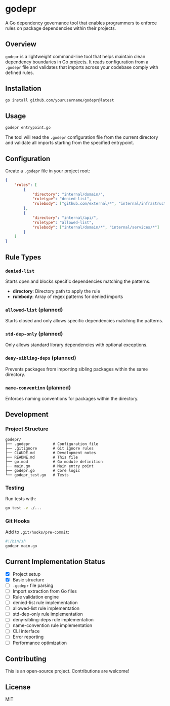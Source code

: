# godepr

A Go dependency governance tool that enables programmers to enforce rules on package dependencies within their projects.

## Overview

`godepr` is a lightweight command-line tool that helps maintain clean dependency boundaries in Go projects. It reads configuration from a `.godepr` file and validates that imports across your codebase comply with defined rules.

## Installation

```bash
go install github.com/yourusername/godepr@latest
```

## Usage

```bash
godepr entrypoint.go
```

The tool will read the `.godepr` configuration file from the current directory and validate all imports starting from the specified entrypoint.

## Configuration

Create a `.godepr` file in your project root:

```json
{
    "rules": [
        {
            "directory": "internal/domain/",
            "ruletype": "denied-list",
            "rulebody": ["github.com/external/*", "internal/infrastructure/*"]
        },
        {
            "directory": "internal/api/",
            "ruletype": "allowed-list",
            "rulebody": ["internal/domain/*", "internal/services/*"]
        }
    ]
}
```

## Rule Types

### `denied-list`
Starts open and blocks specific dependencies matching the patterns.
- **directory**: Directory path to apply the rule
- **rulebody**: Array of regex patterns for denied imports

### `allowed-list` (planned)
Starts closed and only allows specific dependencies matching the patterns.

### `std-dep-only` (planned)
Only allows standard library dependencies with optional exceptions.

### `deny-sibling-deps` (planned)
Prevents packages from importing sibling packages within the same directory.

### `name-convention` (planned)
Enforces naming conventions for packages within the directory.

## Development

### Project Structure

```
godepr/
├── .godepr          # Configuration file
├── .gitignore       # Git ignore rules
├── CLAUDE.md        # Development notes
├── README.md        # This file
├── go.mod           # Go module definition
├── main.go          # Main entry point
├── godepr.go        # Core logic
└── godepr_test.go   # Tests
```

### Testing

Run tests with:
```bash
go test -v ./...
```

### Git Hooks

Add to `.git/hooks/pre-commit`:
```bash
#!/bin/sh
godepr main.go
```

## Current Implementation Status

- [x] Project setup
- [x] Basic structure
- [ ] `.godepr` file parsing
- [ ] Import extraction from Go files
- [ ] Rule validation engine
- [ ] denied-list rule implementation
- [ ] allowed-list rule implementation
- [ ] std-dep-only rule implementation
- [ ] deny-sibling-deps rule implementation
- [ ] name-convention rule implementation
- [ ] CLI interface
- [ ] Error reporting
- [ ] Performance optimization

## Contributing

This is an open-source project. Contributions are welcome!

## License

MIT